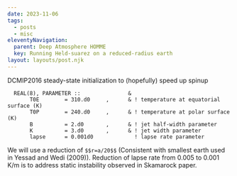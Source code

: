 ```yaml
---
date: 2023-11-06
tags:
  - posts
  - misc
eleventyNavigation:
  parent: Deep Atmosphere HOMME
  key: Running Held-suarez on a reduced-radius earth
layout: layouts/post.njk
---
```

DCMIP2016 steady-state initialization to (hopefully) speed up spinup
```
  REAL(8), PARAMETER ::               &   
       T0E        = 310.d0     ,      & ! temperature at equatorial surface (K)
       T0P        = 240.d0     ,      & ! temperature at polar surface (K)
       B          = 2.d0       ,      & ! jet half-width parameter
       K          = 3.d0       ,      & ! jet width parameter
       lapse      = 0.001d0             ! lapse rate parameter

```

We will use a reduction of `$$r=a/20$$` (Consistent with smallest earth used in Yessad and Wedi (2009)). 
Reduction of lapse rate from 0.005 to 0.001 K/m is to address static instability observed in Skamarock paper.




